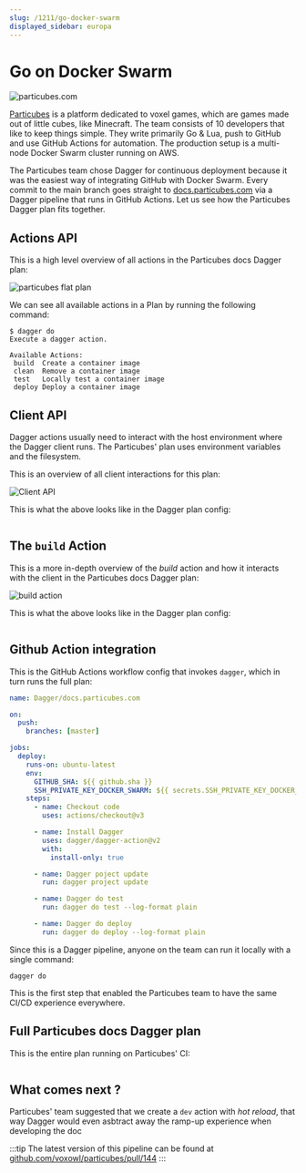 ```yaml
---
slug: /1211/go-docker-swarm
displayed_sidebar: europa
---
```


# Go on Docker Swarm

![particubes.com](/img/use-cases/particubes.com.png)

[Particubes](https://particubes.com) is a platform dedicated to voxel games, which are games made out of little cubes, like Minecraft.
The team consists of 10 developers that like to keep things simple.
They write primarily Go & Lua, push to GitHub and use GitHub Actions for automation.
The production setup is a multi-node Docker Swarm cluster running on AWS.

The Particubes team chose Dagger for continuous deployment because it was the easiest way of integrating GitHub with Docker Swarm.
Every commit to the main branch goes straight to [docs.particubes.com](https://docs.particubes.com) via a Dagger pipeline that runs in GitHub Actions. Let us see how the Particubes Dagger plan fits together.

## Actions API

This is a high level overview of all actions in the Particubes docs Dagger plan:

![particubes flat plan](/img/use-cases/particubes-actions.png)

We can see all available actions in a Plan by running the following command:

```console
$ dagger do
Execute a dagger action.

Available Actions:
 build  Create a container image
 clean  Remove a container image
 test   Locally test a container image
 deploy Deploy a container image
```

## Client API

Dagger actions usually need to interact with the host environment where the Dagger client runs. The Particubes' plan uses environment variables and the filesystem.

This is an overview of all client interactions for this plan:

![Client API](/img/use-cases/client-api.png)

This is what the above looks like in the Dagger plan config:

```cue file=../tests/use-cases/go-docker-swarm/client-api.cue.fragment

```

## The `build` Action

This is a more in-depth overview of the _build_ action and how it interacts with the client in the Particubes docs Dagger plan:

![build action](/img/use-cases/build-action.png)

This is what the above looks like in the Dagger plan config:

```cue file=../tests/use-cases/go-docker-swarm/build-action.cue.fragment

```

## Github Action integration

This is the GitHub Actions workflow config that invokes `dagger`, which in turn runs the full plan:

```yaml
name: Dagger/docs.particubes.com

on:
  push:
    branches: [master]

jobs:
  deploy:
    runs-on: ubuntu-latest
    env:
      GITHUB_SHA: ${{ github.sha }}
      SSH_PRIVATE_KEY_DOCKER_SWARM: ${{ secrets.SSH_PRIVATE_KEY_DOCKER_SWARM }}
    steps:
      - name: Checkout code
        uses: actions/checkout@v3

      - name: Install Dagger
        uses: dagger/dagger-action@v2
        with:
          install-only: true

      - name: Dagger poject update
        run: dagger project update

      - name: Dagger do test
        run: dagger do test --log-format plain

      - name: Dagger do deploy
        run: dagger do deploy --log-format plain
```

Since this is a Dagger pipeline, anyone on the team can run it locally with a single command:

```console
dagger do
```

This is the first step that enabled the Particubes team to have the same CI/CD experience everywhere.

## Full Particubes docs Dagger plan

This is the entire plan running on Particubes' CI:

```cue file=../tests/use-cases/go-docker-swarm/full/particubes.docs.cue

```

## What comes next ?

Particubes' team suggested that we create a `dev` action with _hot reload_, that way Dagger would even asbtract away the ramp-up experience when developing the doc

:::tip
The latest version of this pipeline can be found at [github.com/voxowl/particubes/pull/144](https://github.com/voxowl/particubes/blob/2af173596729929cfb7a7a1f78f1ec0d8b685e5e/lua-docs/docs.cue)
:::
